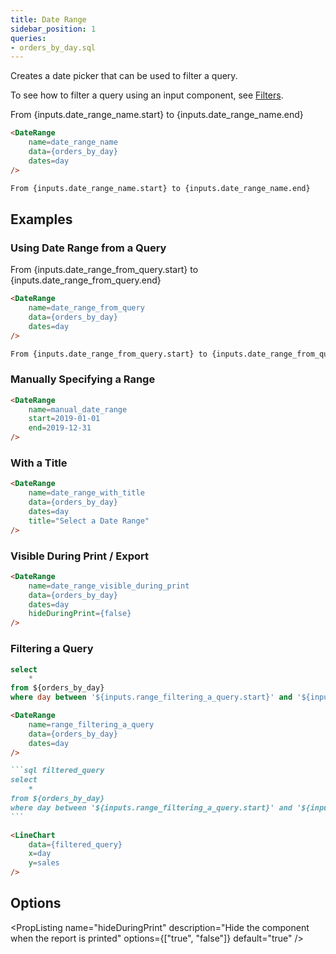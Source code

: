 ```yaml
---
title: Date Range
sidebar_position: 1
queries: 
- orders_by_day.sql
---
```


Creates a date picker that can be used to filter a query.

To see how to filter a query using an input component, see [Filters](/core-concepts/filters).

<DateRange
    name=date_range_name
    data={orders_by_day}
    dates=day
/>

From {inputs.date_range_name.start} to {inputs.date_range_name.end}

````markdown
<DateRange
    name=date_range_name
    data={orders_by_day}
    dates=day
/>

From {inputs.date_range_name.start} to {inputs.date_range_name.end}
````

## Examples

### Using Date Range from a Query

<DateRange
    name=date_range_from_query
    data={orders_by_day}
    dates=day
/>

From {inputs.date_range_from_query.start} to {inputs.date_range_from_query.end}

````markdown
<DateRange
    name=date_range_from_query
    data={orders_by_day}
    dates=day
/>

From {inputs.date_range_from_query.start} to {inputs.date_range_from_query.end}
````

### Manually Specifying a Range

<DateRange
    name=manual_date_range
    start=2019-01-01
    end=2019-12-31
/>

```markdown
<DateRange
    name=manual_date_range
    start=2019-01-01
    end=2019-12-31
/>
```


### With a Title

<DateRange
    name=date_range_with_title
    data={orders_by_day}
    dates=day
    title="Select a Date Range"
/>

```markdown
<DateRange
    name=date_range_with_title
    data={orders_by_day}
    dates=day
    title="Select a Date Range"
/>
```

### Visible During Print / Export

<DateRange
    name=date_range_visible_during_print
    data={orders_by_day}
    dates=day
    hideDuringPrint={false}
/>

````markdown
<DateRange
    name=date_range_visible_during_print
    data={orders_by_day}
    dates=day
    hideDuringPrint={false}
/>
````

### Filtering a Query

<DateRange
    name=range_filtering_a_query
    data={orders_by_day}
    dates=day
/>

```sql filtered_query
select 
    *
from ${orders_by_day}
where day between '${inputs.range_filtering_a_query.start}' and '${inputs.range_filtering_a_query.end}'
```

<LineChart
    data={filtered_query}
    x=day
    y=sales
/>



````markdown
<DateRange
    name=range_filtering_a_query
    data={orders_by_day}
    dates=day
/>

```sql filtered_query
select 
    *
from ${orders_by_day}
where day between '${inputs.range_filtering_a_query.start}' and '${inputs.range_filtering_a_query.end}'
```

<LineChart
    data={filtered_query}
    x=day
    y=sales
/>
````

## Options

<PropListing 
    name="name"
    description="Name of the DateRange, used to reference the selected values elsewhere as {`{inputs.name.start`} or {`inputs.name.end`}"
    required=true
    options="string"
/>
<PropListing 
    name="data"
    description="Query name, wrapped in curly braces"
    options="query name"
/>
<PropListing 
    name="dates"
    description="Column name from the query containing date range to span"
    options="column name"
/>
<PropListing 
    name="start"
    description="A manually specified start date to use for the range"
    options="string formatted YYYY-MM-DD"
/>
<PropListing 
    name="end"
    description="A manually specified end date to use for the range"
    options="string formatted YYYY-MM-DD"
/>
<PropListing 
    name="title"
    description="Title to display in the Date Range component"
    options="string"
/>
<PropListing 
    name="hideDuringPrint"
    description="Hide the component when the report is printed"
    options={["true", "false"]}
    default="true"
/>


